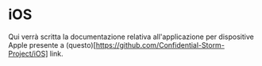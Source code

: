 # iOS

Qui verrà scritta la documentazione relativa all'applicazione per dispositive Apple presente a (questo)[https://github.com/Confidential-Storm-Project/iOS] link.

